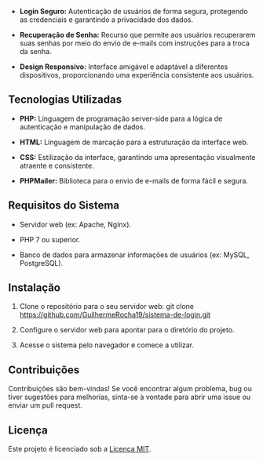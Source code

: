 
- **Login Seguro:** Autenticação de usuários de forma segura, protegendo as credenciais e garantindo a privacidade dos dados.

- **Recuperação de Senha:** Recurso que permite aos usuários recuperarem suas senhas por meio do envio de e-mails com instruções para a troca da senha.

- **Design Responsivo:** Interface amigável e adaptável a diferentes dispositivos, proporcionando uma experiência consistente aos usuários.

## Tecnologias Utilizadas

- **PHP:** Linguagem de programação server-side para a lógica de autenticação e manipulação de dados.
  
- **HTML:** Linguagem de marcação para a estruturação da interface web.
  
- **CSS:** Estilização da interface, garantindo uma apresentação visualmente atraente e consistente.
  
- **PHPMailer:** Biblioteca para o envio de e-mails de forma fácil e segura.

## Requisitos do Sistema

- Servidor web (ex: Apache, Nginx).
  
- PHP 7 ou superior.
  
- Banco de dados para armazenar informações de usuários (ex: MySQL, PostgreSQL).

## Instalação

1. Clone o repositório para o seu servidor web:
git clone https://github.com/GuilhermeRocha19/sistema-de-login.git

2. Configure o servidor web para apontar para o diretório do projeto.

3. Acesse o sistema pelo navegador e comece a utilizar.

## Contribuições

Contribuições são bem-vindas! Se você encontrar algum problema, bug ou tiver sugestões para melhorias, sinta-se à vontade para abrir uma issue ou enviar um pull request.

## Licença

Este projeto é licenciado sob a [Licença MIT](LICENSE).   